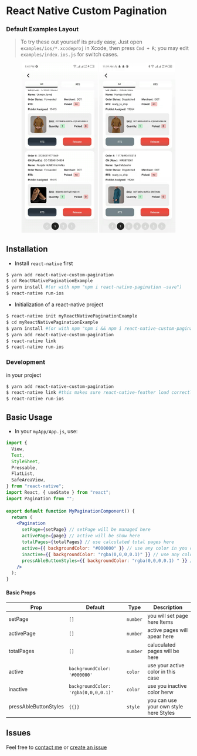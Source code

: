 # React Native Custom Pagination

### Default Examples Layout

> To try these out yourself its prudy easy, Just open `examples/ios/*.xcodeproj` in Xcode, then press `Cmd + R`; you may edit `examples/index.ios.js` for switch cases.

<p align="center">

 <img alt="react-native-pagination horizontal robot" src="./assests/video1.gif" width="208">
  <img styles="margin-left: 20px" alt="react-native-pagination horizontal robot" src="./assests/video2.gif" width="208">
</p>

## Installation

- Install `react-native` first

```bash
$ yarn add react-native-custom-pagination
$ cd ReactNativePaginationExample
$ yarn install #(or with npm "npm i react-native-pagination —save")
$ react-native run-ios
```

- Initialization of a react-native project

```bash
$ react-native init myReactNativePaginationExample
$ cd myReactNativePaginationExample
$ yarn install #(or with npm "npm i && npm i react-native-custom-pagination —save")
$ yarn add react-native-custom-pagination
$ react-native link
$ react-native run-ios
```

### Development

in your project

```bash
$ yarn add react-native-custom-pagination
$ react-native link #this makes sure react-native-feather load correctly
$ react-native run-ios
```

## Basic Usage

- In your `myApp/App.js`, use:

```jsx
import {
  View,
  Text,
  StyleSheet,
  Pressable,
  FlatList,
  SafeAreaView,
} from "react-native";
import React, { useState } from "react";
import Pagination from "";

export default function MyPaginationComponent() {
  return (
    <Pagination
      setPage={setPage} // setPage will be managed here
      activePage={page} // active will be show here
      totalPages={totalPages} // use calculated total pages here
      active={{ backgroundColor: "#000000" }} // use any color in you case
      inactive={{ backgroundColor: "rgba(0,0,0,0.1)" }} // use any color in you case
      pressAbleButtonStyles={{ backgroundColor: "rgba(0,0,0,0.1) " }} // use any color in you case
    />
  );
}
```

#### Basic Props

| Prop                  | Default                              | Type     | Description                            |
| --------------------- | ------------------------------------ | -------- | -------------------------------------- |
| setPage               | `[]`                                 | `number` | you will set page here Items           |
| activePage            | `[]`                                 | `number` | active pages will apear here           |
| totalPages            | `[]`                                 | `number` | caluculated pages will be here         |
| active                | `backgroundColor: '#000000'`         | `color`  | use your active color in this case     |
| inactive              | `backgroundColor: 'rgba(0,0,0,0.1)'` | `color`  | use you inactive color herw            |
| pressAbleButtonStyles | `{{}}`                               | `style`  | you can use your own style here Styles |

## Issues

Feel free to [contact me](mailto:ibilalchaudhary@gmail,com) or [create an issue](https://github.com/ibilalchaudhari/react-native-custom-pagination/issues/new)
